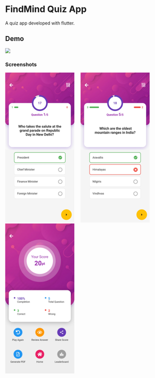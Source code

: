 # FindMind Quiz App

A quiz app developed with flutter.

## Demo
<img height="480px" src="demo.gif">

### Screenshots

<img height="480px" src="screenshot/1.jpg">&nbsp;&nbsp;&nbsp;&nbsp;
<img height="480px" src="screenshot/2.jpg">&nbsp;&nbsp;&nbsp;&nbsp;
<img height="480px" src="screenshot/3.jpg">
